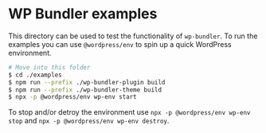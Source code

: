 # WP Bundler examples

This directory can be used to test the functionality of `wp-bundler`. To run the examples you can use `@wordpress/env` to spin up a quick WordPress environment.

```sh
# Move into this folder
$ cd ./examples
$ npm run --prefix ./wp-bundler-plugin build
$ npm run --prefix ./wp-bundler-theme build
$ npx -p @wordpress/env wp-env start
```

To stop and/or detroy the environment use `npx -p @wordpress/env wp-env stop` and `npx -p @wordpress/env wp-env destroy`.
